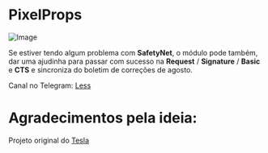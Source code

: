 # PixelProps
 
![Image](https://telegra.ph/file/2670ca25dd359e613c863.jpg)
 
 Se estiver tendo algum problema com **SafetyNet**, o módulo pode também, dar uma ajudinha para passar com sucesso na **Request** / **Signature** / **Basic**  e **CTS** e sincroniza do boletim de correções de agosto. 
 
Canal no Telegram: [Less](https://t.me/LessContent)
 
# Agradecimentos pela ideia:
Projeto original do [Tesla](https://github.com/0x11DFE)
